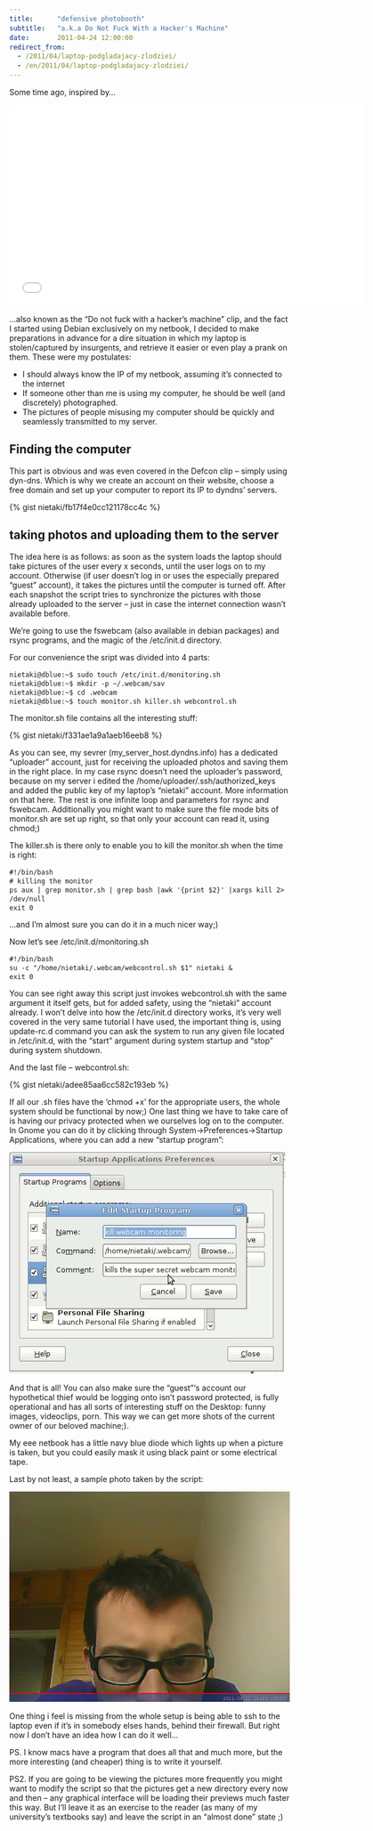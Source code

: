```yaml
---
title:      "defensive photobooth"
subtitle:   "a.k.a Do Not Fuck With a Hacker's Machine"
date:       2011-04-24 12:00:00
redirect_from:
  - /2011/04/laptop-podgladajacy-zlodziei/
  - /en/2011/04/laptop-podgladajacy-zlodziei/
---
```


Some time ago, inspired by…

<iframe width="640" height="360" src="//www.youtube.com/embed/U4oB28ksiIo" frameborder="0" allowfullscreen> </iframe>

…also known as the “Do not fuck with a hacker’s machine” clip, and the fact I started using Debian exclusively on my netbook, I decided to make preparations<!--more--> in advance for a dire situation in which my laptop is stolen/captured by insurgents, and retrieve it easier or even play a prank on them. These were my postulates:

* I should always know the IP of my netbook, assuming it’s connected to the internet
* If someone other than me is using my computer, he should be well (and discretely) photographed.
* The pictures of people misusing my computer should be quickly and seamlessly transmitted to my server.

## Finding the computer
This part is obvious and was even covered in the Defcon clip – simply using dyn-dns. Which is why we create an account on their website, choose a free domain and set up your computer to report its IP to dyndns’ servers.

{% gist nietaki/fb17f4e0cc121178cc4c %}

## taking photos and uploading them to the server

The idea here is as follows: as soon as the system loads the laptop should take pictures of the user every x seconds, until the user logs on to my account. Otherwise (if user doesn’t log in or uses the especially prepared “guest” account), it takes the pictures until the computer is turned off.  After each snapshot the script tries to synchronize the pictures with those already uploaded to the server – just in case the internet connection wasn’t available before.

We’re going to use the fswebcam (also available in debian packages) and rsync programs, and the magic of the /etc/init.d directory.

For our convenience the sript was divided into 4 parts:

    nietaki@dblue:~$ sudo touch /etc/init.d/monitoring.sh
    nietaki@dblue:~$ mkdir -p ~/.webcam/sav
    nietaki@dblue:~$ cd .webcam
    nietaki@dblue:~$ touch monitor.sh killer.sh webcontrol.sh


The monitor.sh file contains all the interesting stuff:

{% gist nietaki/f331ae1a9a1aeb16eeb8 %}

As you can see, my sevrer (my_server_host.dyndns.info) has a dedicated “uploader” account, just for receiving the uploaded photos and saving them in the right place. In my case rsync doesn’t need the uploader’s password, because on my server i edited the /home/uploader/.ssh/authorized_keys and added the public key of my laptop’s “nietaki” account. More information on that here. The rest is one infinite loop and parameters for rsync and fswebcam. Additionally you might want to make sure the file mode bits of monitor.sh are set up right, so that only your account can read it, using chmod;)

The killer.sh is there only to enable you to kill the monitor.sh when the time is right:

    #!/bin/bash
    # killing the monitor
    ps aux | grep monitor.sh | grep bash |awk '{print $2}' |xargs kill 2> /dev/null
    exit 0

…and I’m almost sure you can do it in a much nicer way;)

Now let’s see /etc/init.d/monitoring.sh

    #!/bin/bash
    su -c "/home/nietaki/.webcam/webcontrol.sh $1" nietaki &
    exit 0

You can see right away this script just invokes webcontrol.sh with the same argument it itself gets, but for added safety, using the “nietaki” account already. I won’t delve into how the /etc/init.d directory works, it’s very well covered in the very same tutorial I have used, the important thing is, using update-rc.d command you can ask the system to run any given file located in /etc/init.d, with the “start” argument during system startup and “stop” during system shutdown.

And the last file – webcontrol.sh:

{% gist nietaki/adee85aa6cc582c193eb %}

If all our .sh files have the ‘chmod +x’ for the appropriate users, the whole system should be functional by now;)
One last thing we have to take care of is having our privacy protected when we ourselves log on to the computer. In Gnome you can do it by clicking through System->Preferences->Startup Applications, where you can add a new “startup program”:

![](/img/photobooth/webcam_monitoring2.jpg)

And that is all! You can also make sure the “guest”‘s account our hypothetical thief would be logging onto isn’t password protected, is fully operational and has all sorts of interesting stuff on the Desktop: funny images, videoclips, porn. This way we can get more shots of the current owner of our beloved machine;).

My eee netbook has a little navy blue diode which lights up when a picture is taken, but you could easily mask it using black paint or some electrical tape.

Last by not least, a sample photo taken by the script:

![](/img/photobooth/ss2011_04_12-16_46_44.jpg)

One thing i feel is missing from the whole setup is being able to ssh to the laptop even if it’s in somebody elses hands, behind their firewall. But right now I don’t have an idea how I can do it well…

PS. I know macs have a program that does all that and much more, but the more interesting (and cheaper) thing is to write it yourself.

PS2. If you are going to be viewing the pictures more frequently you might want to modify the script so that the pictures get a new directory every now and then – any graphical interface will be loading their previews much faster this way. But I’ll leave it as an exercise to the reader (as many of my university’s textbooks say) and leave the script in an “almost done” state ;)
